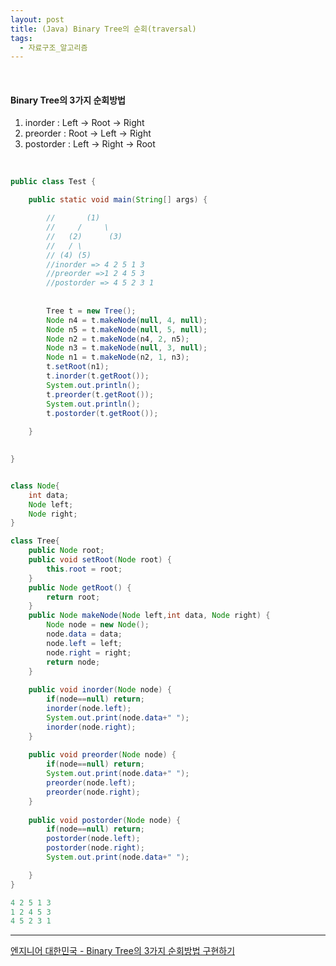 ```yaml
---
layout: post
title: (Java) Binary Tree의 순회(traversal)
tags:
  - 자료구조_알고리즘
---
```


<br>

#### Binary Tree의 3가지 순회방법 

1. inorder :     Left -> Root -> Right
2. preorder :   Root -> Left -> Right
3. postorder : Left -> Right -> Root

<br>

```java
public class Test {

	public static void main(String[] args) {

		//       (1)
		//     /     \
		//   (2)      (3)
		//   / \
		// (4) (5)
 		//inorder => 4 2 5 1 3
		//preorder =>1 2 4 5 3
		//postorder => 4 5 2 3 1 
		
		
		Tree t = new Tree();
		Node n4 = t.makeNode(null, 4, null);
		Node n5 = t.makeNode(null, 5, null);
		Node n2 = t.makeNode(n4, 2, n5);
		Node n3 = t.makeNode(null, 3, null);
		Node n1 = t.makeNode(n2, 1, n3);
		t.setRoot(n1);
		t.inorder(t.getRoot());
		System.out.println();
		t.preorder(t.getRoot());
		System.out.println();
		t.postorder(t.getRoot());
		
	}

	
}


class Node{
	int data;
	Node left;
	Node right;
}

class Tree{
	public Node root;
	public void setRoot(Node root) {
		this.root = root;
	}
	public Node getRoot() {
		return root;
	}
	public Node makeNode(Node left,int data, Node right) {
		Node node = new Node();
		node.data = data;
		node.left = left;
		node.right = right;
		return node;
	}
	
	public void inorder(Node node) {
		if(node==null) return;
		inorder(node.left);
		System.out.print(node.data+" ");
		inorder(node.right);
	}
	
	public void preorder(Node node) {
		if(node==null) return;
		System.out.print(node.data+" ");
		preorder(node.left);
		preorder(node.right);
	}
	
	public void postorder(Node node) {
		if(node==null) return;
		postorder(node.left);
		postorder(node.right);
		System.out.print(node.data+" ");

	}
}
```

```java
4 2 5 1 3 
1 2 4 5 3 
4 5 2 3 1 
```

---

[엔지니어 대한민국 - Binary Tree의 3가지 순회방법 구현하기](https://www.youtube.com/watch?v=QN1rZYX6QaA)

<br>

